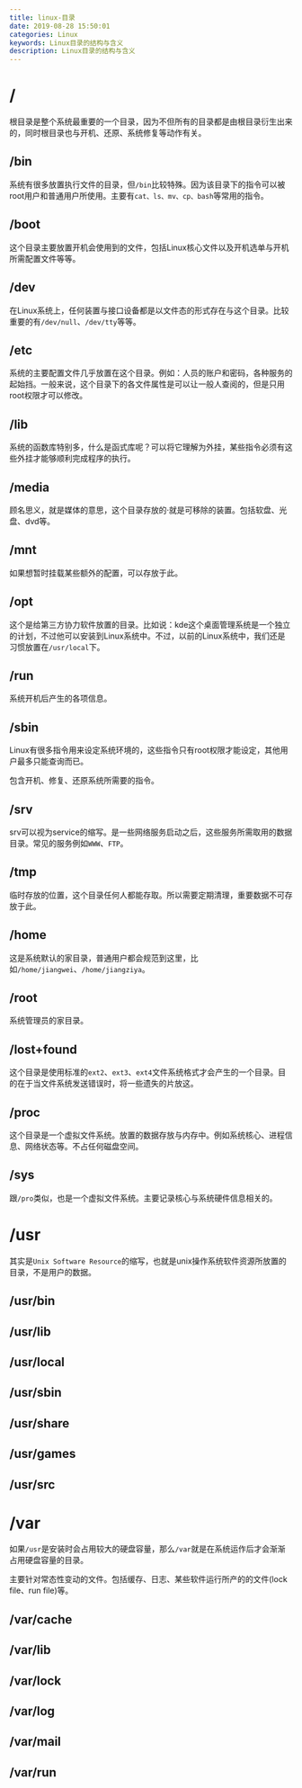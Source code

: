 ```yaml
---
title: linux-目录
date: 2019-08-28 15:50:01
categories: Linux
keywords: Linux目录的结构与含义
description: Linux目录的结构与含义
---
```


# /

根目录是整个系统最重要的一个目录，因为不但所有的目录都是由根目录衍生出来的，同时根目录也与开机、还原、系统修复等动作有关。

## /bin

系统有很多放置执行文件的目录，但`/bin`比较特殊。因为该目录下的指令可以被root用户和普通用户所使用。主要有`cat、ls、mv、cp、bash`等常用的指令。

## /boot

这个目录主要放置开机会使用到的文件，包括Linux核心文件以及开机选单与开机所需配置文件等等。

## /dev

在Linux系统上，任何装置与接口设备都是以文件态的形式存在与这个目录。比较重要的有`/dev/null`、`/dev/tty`等等。

## /etc

系统的主要配置文件几乎放置在这个目录。例如：人员的账户和密码，各种服务的起始挡。一般来说，这个目录下的各文件属性是可以让一般人查阅的，但是只用root权限才可以修改。

## /lib

系统的函数库特别多，什么是函式库呢？可以将它理解为外挂，某些指令必须有这些外挂才能够顺利完成程序的执行。

## /media

顾名思义，就是媒体的意思，这个目录存放的·就是可移除的装置。包括软盘、光盘、dvd等。

## /mnt

如果想暂时挂载某些额外的配置，可以存放于此。

## /opt

这个是给第三方协力软件放置的目录。比如说：kde这个桌面管理系统是一个独立的计划，不过他可以安装到Linux系统中。不过，以前的Linux系统中，我们还是习惯放置在`/usr/local`下。

## /run

系统开机后产生的各项信息。

##  /sbin

Linux有很多指令用来设定系统环境的，这些指令只有root权限才能设定，其他用户最多只能查询而已。

包含开机、修复、还原系统所需要的指令。

## /srv

srv可以视为service的缩写。是一些网络服务启动之后，这些服务所需取用的数据目录。常见的服务例如`WWW`、`FTP`。

## /tmp

临时存放的位置，这个目录任何人都能存取。所以需要定期清理，重要数据不可存放于此。

## /home

这是系统默认的家目录，普通用户都会规范到这里，比如`/home/jiangwei`、`/home/jiangziya`。

## /root

系统管理员的家目录。

## /lost+found

这个目录是使用标准的`ext2`、`ext3`、`ext4`文件系统格式才会产生的一个目录。目的在于当文件系统发送错误时，将一些遗失的片放这。

## /proc

这个目录是一个虚拟文件系统。放置的数据存放与内存中。例如系统核心、进程信息、网络状态等。不占任何磁盘空间。

## /sys

跟`/pro`类似，也是一个虚拟文件系统。主要记录核心与系统硬件信息相关的。

# /usr

其实是`Unix Software Resource`的缩写，也就是unix操作系统软件资源所放置的目录，不是用户的数据。

## /usr/bin

## /usr/lib

## /usr/local

## /usr/sbin

## /usr/share

## /usr/games

## /usr/src

# /var

如果`/usr`是安装时会占用较大的硬盘容量，那么`/var`就是在系统运作后才会渐渐占用硬盘容量的目录。

主要针对常态性变动的文件。包括缓存、日志、某些软件运行所产的的文件(lock file、run file)等。

## /var/cache

## /var/lib

## /var/lock

## /var/log

## /var/mail

##  /var/run